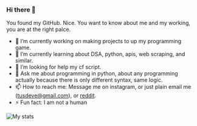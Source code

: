 ### Hi there 👋
You found my GitHub. Nice. You want to know about me and my working, you are at the right palce.

- 🔭 I’m currently working on making projects to up my programming game.
- 🌱 I’m currently learning about DSA, python, apis, web scraping, and similar.
- 🤔 I’m looking for help my cf script.
- 💬 Ask me about programming in python, about any programming actually because there is only different syntax, same logic. 
- 📫 How to reach me: Message me on instagram, or just plain email me (tusdeve@gmail.com), or [reddit](https://www.reddit.com/user/tusqasi).
- ⚡ Fun fact: I am not a human

![My stats](https://github-readme-stats.vercel.app/api?username=tusqasi&show_icons=true)

